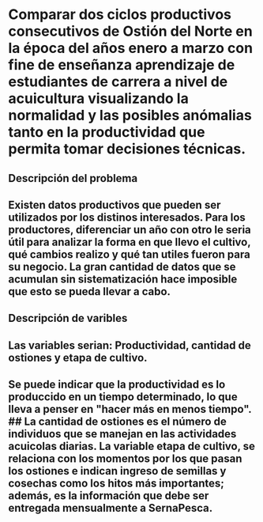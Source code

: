 # Comparar dos ciclos productivos consecutivos de Ostión del Norte en la época del años enero a marzo con fine de enseñanza aprendizaje de estudiantes de carrera a nivel de acuicultura visualizando la normalidad y las posibles anómalias tanto en la productividad que permita tomar decisiones técnicas.
## Descripción del problema
## Existen datos productivos que pueden ser utilizados por los distinos interesados. Para los productores, diferenciar un año con otro le seria útil para analizar la forma en que llevo el cultivo, qué cambios realizo y qué tan utiles fueron para su negocio. La gran cantidad de datos que se acumulan sin sistematización hace imposible que esto se pueda llevar a cabo.
## Descripción de varibles
## Las variables serian: Productividad, cantidad de ostiones y etapa de cultivo.
## Se puede indicar que la productividad es lo produccido en un tiempo determinado, lo que lleva a penser en "hacer más en menos tiempo". ## La cantidad de ostiones es el número de individuos que se manejan en las actividades acuicolas diarias. La variable etapa de cultivo, se relaciona con los momentos por los que pasan los ostiones e indican ingreso de semillas y cosechas como los hitos más importantes; además, es la información que debe ser entregada mensualmente a SernaPesca.

